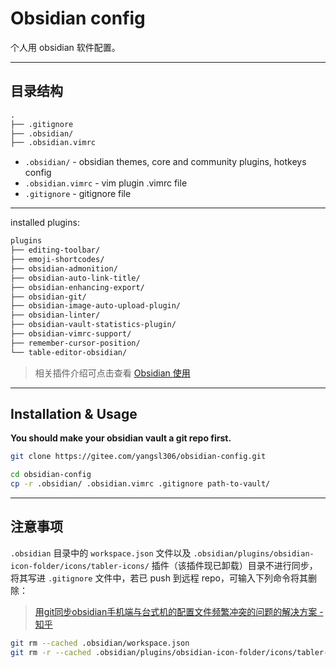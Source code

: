 # Obsidian config

个人用 obsidian 软件配置。

---

## 目录结构

```txt
.
├── .gitignore
├── .obsidian/
├── .obsidian.vimrc
```

- `.obsidian/` - obsidian themes, core and community plugins, hotkeys config
- `.obsidian.vimrc` - vim plugin .vimrc file
- `.gitignore` - gitignore file

---

installed plugins:

```txt
plugins
├── editing-toolbar/
├── emoji-shortcodes/
├── obsidian-admonition/
├── obsidian-auto-link-title/
├── obsidian-enhancing-export/
├── obsidian-git/
├── obsidian-image-auto-upload-plugin/
├── obsidian-linter/
├── obsidian-vault-statistics-plugin/
├── obsidian-vimrc-support/
├── remember-cursor-position/
└── table-editor-obsidian/
```

>相关插件介绍可点击查看 [Obsidian 使用](https://seekanotherland.xyz/hexo-demo/posts/4661.html)

---

## Installation & Usage

**You should make your obsidian vault a git repo first.**

```bash
git clone https://gitee.com/yangsl306/obsidian-config.git

cd obsidian-config
cp -r .obsidian/ .obsidian.vimrc .gitignore path-to-vault/
```

---

## 注意事项

`.obsidian` 目录中的 `workspace.json` 文件以及 `.obsidian/plugins/obsidian-icon-folder/icons/tabler-icons/` 插件（该插件现已卸载）目录不进行同步，将其写进 `.gitignore` 文件中，若已 push 到远程 repo，可输入下列命令将其删除：
>[用git同步obsidian手机端与台式机的配置文件频繁冲突的问题的解决方案 - 知乎](https://zhuanlan.zhihu.com/p/492104181)

```bash
git rm --cached .obsidian/workspace.json 
git rm -r --cached .obsidian/plugins/obsidian-icon-folder/icons/tabler-icons/
```
